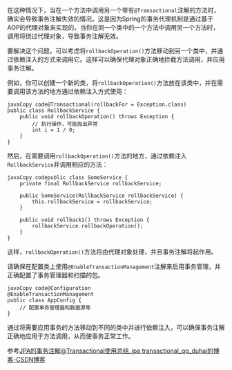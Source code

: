 在这种情况下，当在一个方法中调用另一个带有`@Transactional`注解的方法时，确实会导致事务注解失效的情况。这是因为Spring的事务代理机制是通过基于AOP的代理对象来实现的。当你在同一个类中的一个方法中调用另一个方法时，调用将绕过代理对象，导致事务注解无效。

要解决这个问题，可以考虑将`rollbackOperation()`方法移动到另一个类中，并通过依赖注入的方式来调用它。这样可以确保代理对象正确地拦截方法调用，并应用事务注解。

例如，你可以创建一个新的类，将`rollbackOperation()`方法放在该类中，并在需要调用该方法的地方通过依赖注入方式使用：

```
javaCopy code@Transactional(rollbackFor = Exception.class)
public class RollbackService {
    public void rollbackOperation() throws Exception {
        // 执行操作，可能抛出异常
        int i = 1 / 0;
    }
}
```

然后，在需要调用`rollbackOperation()`方法的地方，通过依赖注入`RollbackService`并调用相应的方法：

```
javaCopy codepublic class SomeService {
    private final RollbackService rollbackService;

    public SomeService(RollbackService rollbackService) {
        this.rollbackService = rollbackService;
    }

    public void rollback1() throws Exception {
        rollbackService.rollbackOperation();
    }
}
```

这样，`rollbackOperation()`方法将由代理对象处理，并且事务注解将起作用。

请确保在配置类上使用`@EnableTransactionManagement`注解来启用事务管理，并正确配置了事务管理器和扫描的包。

```
javaCopy code@Configuration
@EnableTransactionManagement
public class AppConfig {
    // 配置事务管理器和数据源等
}
```

通过将需要应用事务的方法移动到不同的类中并进行依赖注入，可以确保事务注解正确地应用于方法调用，从而使事务正常工作。


参考[JPA的事务注解@Transactional使用总结_jpa transactional_qq_duhai的博客-CSDN博客](https://blog.csdn.net/qq_16504067/article/details/117252765)
